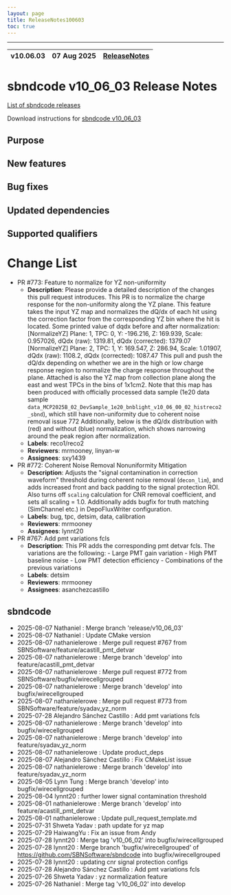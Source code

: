 ```yaml
---
layout: page
title: ReleaseNotes100603
toc: true
---
```


-----------------------------------------------------------------------------
| v10.06.03 | 07 Aug 2025 | [ReleaseNotes](ReleaseNotes100603.html) |
| --- | --- | --- |



sbndcode v10_06_03 Release Notes
=======================================================================================

[List of sbndcode releases](List_of_SBND_code_releases.html)

Download instructions for [sbndcode v10_06_03](http://scisoft.fnal.gov/scisoft/bundles/sbnd/v10_06_03/sbndcode-v10_06_03.html)

Purpose
---------------------------------------------------

New features
---------------------------------------------------

Bug fixes
---------------------------------------------------

Updated dependencies
---------------------------------------------------

Supported qualifiers
---------------------------------------------------

Change List
==========================================
- PR #773: Feature to normalize for YZ non-uniformity
  - **Description**: Please provide a detailed description of the changes this pull request introduces.  This PR is to normalize the charge response for the non-uniformity along the YZ plane. This feature takes the input YZ map and normalizes the dQ/dx of each hit using the correction factor from the corresponding YZ bin where the hit is located. Some printed value of dqdx before and after normalization:  [NormalizeYZ] Plane: 1, TPC: 0, Y: -196.216, Z: 169.939, Scale: 0.957026, dQdx (raw): 1319.81, dQdx (corrected): 1379.07 [NormalizeYZ] Plane: 2, TPC: 1, Y: 169.547, Z: 286.94, Scale: 1.01907, dQdx (raw): 1108.2, dQdx (corrected): 1087.47  This pull and push the dQ/dx depending on whether we are in the high or low charge response region to normalize the charge response throughout the plane.  Attached is also the YZ map from collection plane along the east and west TPCs in the bins of 1x1cm2. Note that this map has been produced with officially processed data sample (1e20 data sample `data_MCP2025B_02_DevSample_1e20_bnblight_v10_06_00_02_histreco2_sbnd`), which still have non-uniformity due to coherent noise removal issue  772  Additionally, below is the dQ/dx distribution with (red) and without (blue) normalization, which shows narrowing around the peak region after normalization.   
  - **Labels**: reco1/reco2
  - **Reviewers**: mrmooney, linyan-w
  - **Assignees**: sxy1439
- PR #772: Coherent Noise Removal Nonuniformity Mitigation
  - **Description**: Adjusts the "signal contamination in correction waveform" threshold during coherent noise removal (`decon_lim`), and adds increased front and back padding to the signal protection ROI. Also turns off `scaling` calculation for CNR removal coefficient, and sets all scaling = 1.0.  Additionally adds bugfix for truth matching (SimChannel etc.) in DepoFluxWriter configuration.
  - **Labels**: bug, tpc, detsim, data, calibration
  - **Reviewers**: mrmooney
  - **Assignees**: lynnt20
- PR #767: Add pmt variations fcls
  - **Description**: This PR adds the corresponding pmt detvar fcls. The variations are the following: - Large PMT gain variation - High PMT baseline noise - Low PMT detection efficiency - Combinations of the previous variations  
  - **Labels**: detsim
  - **Reviewers**: mrmooney
  - **Assignees**: asanchezcastillo

sbndcode
---------------------------------------------------

* 2025-08-07  Nathaniel : Merge branch 'release/v10_06_03'
* 2025-08-07  Nathaniel : Update CMake version
* 2025-08-07  nathanielerowe : Merge pull request #767 from SBNSoftware/feature/acastill_pmt_detvar
* 2025-08-07  nathanielerowe : Merge branch 'develop' into feature/acastill_pmt_detvar
* 2025-08-07  nathanielerowe : Merge pull request #772 from SBNSoftware/bugfix/wirecellgrouped
* 2025-08-07  nathanielerowe : Merge branch 'develop' into bugfix/wirecellgrouped
* 2025-08-07  nathanielerowe : Merge pull request #773 from SBNSoftware/feature/syadav_yz_norm
* 2025-07-28  Alejandro Sánchez Castillo : Add pmt variations fcls
* 2025-08-07  nathanielerowe : Merge branch 'develop' into bugfix/wirecellgrouped
* 2025-08-07  nathanielerowe : Merge branch 'develop' into feature/syadav_yz_norm
* 2025-08-07  nathanielerowe : Update product_deps
* 2025-08-07  Alejandro Sánchez Castillo : Fix CMakeList issue
* 2025-08-07  nathanielerowe : Merge branch 'develop' into feature/syadav_yz_norm
* 2025-08-05  Lynn Tung : Merge branch 'develop' into bugfix/wirecellgrouped
* 2025-08-04  lynnt20 : further lower signal contamination threshold
* 2025-08-01  nathanielerowe : Merge branch 'develop' into feature/acastill_pmt_detvar
* 2025-08-01  nathanielerowe : Update pull_request_template.md
* 2025-07-31  Shweta Yadav : path update for yz map
* 2025-07-29  HaiwangYu : Fix an issue from Andy
* 2025-07-28  lynnt20 : Merge tag 'v10_06_02' into bugfix/wirecellgrouped
* 2025-07-28  lynnt20 : Merge branch 'bugfix/wirecellgrouped' of https://github.com/SBNSoftware/sbndcode into bugfix/wirecellgrouped
* 2025-07-28  lynnt20 : updating cnr signal protection configs
* 2025-07-28  Alejandro Sánchez Castillo : Add pmt variations fcls
* 2025-07-26  Shweta Yadav : yz normalization feature
* 2025-07-26  Nathaniel : Merge tag 'v10_06_02' into develop
